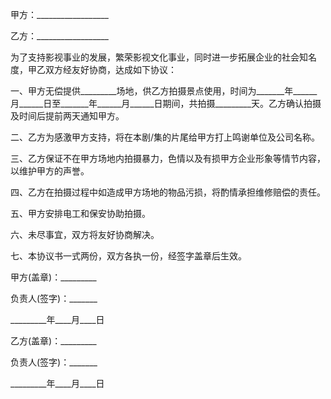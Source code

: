 
 


甲方：__________________


乙方：__________________


为了支持影视事业的发展，繁荣影视文化事业，同时进一步拓展企业的社会知名度，甲乙双方经友好协商，达成如下协议：


一、甲方无偿提供_________场地，供乙方拍摄景点使用，时间为_______年______月______日至_______年______月______日期间，共拍摄_________天。乙方确认拍摄及时间后提前两天通知甲方。


二、乙方为感激甲方支持，将在本剧/集的片尾给甲方打上鸣谢单位及公司名称。


三、乙方保证不在甲方场地内拍摄暴力，色情以及有损甲方企业形象等情节内容，以维护甲方的声誉。


四、乙方在拍摄过程中如造成甲方场地的物品污损，将酌情承担维修赔偿的责任。


五、甲方安排电工和保安协助拍摄。


六、未尽事宜，双方将友好协商解决。


七、本协议书一式两份，双方各执一份，经签字盖章后生效。


甲方(盖章)：_________


负责人(签字)：_______


_________年____月____日


乙方(盖章)：_________


负责人(签字)：_______


_________年____月____日




 


 

 
 
 
 
 
  


  
 

  


  


  
 
 
 
 

